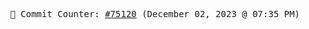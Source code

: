 <p align="center">
    <samp>
        📮 Commit Counter: <a href="https://github.com/Javascript-void0/Javascript-void0/commits/main">#75120</a> (December 02, 2023 @ 07:35 PM)
    </samp>
</p>